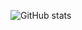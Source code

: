 ![GitHub stats](https://github-readme-stats.vercel.app/api?username=transcriptionfactory&show_icons=true&theme=radical)




<!--(https://github.com/anuraghazra/github-readme-stats)
<!--
**TranscriptionFactory/TranscriptionFactory** is a ✨ _special_ ✨ repository because its `README.md` (this file) appears on your GitHub profile.

Here are some ideas to get you started:

- 🔭 I’m currently working on ...
- 🌱 I’m currently learning ...
- 👯 I’m looking to collaborate on ...
- 🤔 I’m looking for help with ...
- 💬 Ask me about ...
- 📫 How to reach me: ...
- 😄 Pronouns: ...
- ⚡ Fun fact: ...
-->
